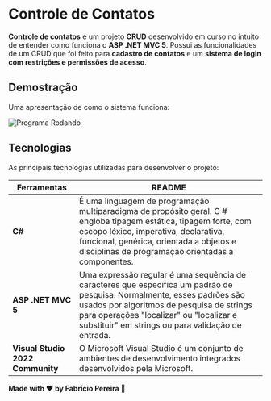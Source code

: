 # Controle de Contatos
**Controle de contatos** é um projeto **CRUD** desenvolvido em curso no intuito de entender como funciona o **ASP .NET MVC 5**. Possui as funcionalidades de um CRUD que foi feito para **cadastro de contatos** e um **sistema de login com restrições e permissões de acesso**.

## Demostração
Uma apresentação de como o sistema funciona:

![Programa Rodando]()

## Tecnologias

As principais tecnologias utilizadas para desenvolver o projeto:

| Ferramentas | README |
| ------ | ------ |
| **C#** | É uma linguagem de programação multiparadigma de propósito geral. C # engloba tipagem estática, tipagem forte, com escopo léxico, imperativa, declarativa, funcional, genérica, orientada a objetos e disciplinas de programação orientadas a componentes. |
| **ASP .NET MVC 5** | Uma expressão regular é uma sequência de caracteres que especifica um padrão de pesquisa. Normalmente, esses padrões são usados ​​por algoritmos de pesquisa de strings para operações "localizar" ou "localizar e substituir" em strings ou para validação de entrada. |
| **Visual Studio 2022 Community** | O Microsoft Visual Studio é um conjunto de ambientes de desenvolvimento integrados desenvolvidos pela Microsoft. |


**Made with ❤️ by Fabrício Pereira 👋**
